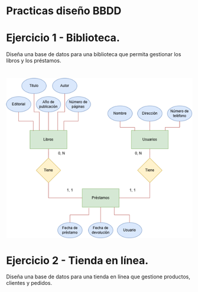 # Practicas diseño BBDD

# Ejercicio 1 - Biblioteca. 
Diseña una base de datos para una biblioteca que permita gestionar los libros y los préstamos.
#
![Descripción de la imagen](./ex01/Ex01-Biblioteca.png)


# Ejercicio 2 - Tienda en línea. 
Diseña una base de datos para una tienda en línea que gestione productos,
clientes y pedidos.